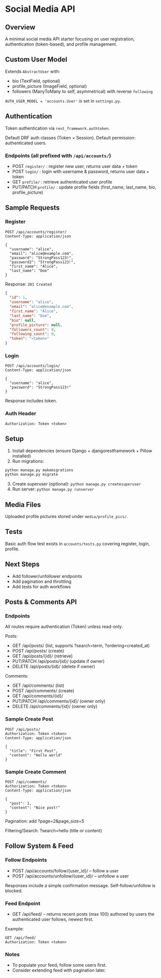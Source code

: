 # Social Media API

## Overview

A minimal social media API starter focusing on user registration, authentication (token-based), and profile management.

## Custom User Model

Extends `AbstractUser` with:

- bio (TextField, optional)
- profile_picture (ImageField, optional)
- followers (ManyToMany to self, asymmetrical) with reverse `following`

`AUTH_USER_MODEL = 'accounts.User'` is set in `settings.py`.

## Authentication

Token authentication via `rest_framework.authtoken`.

Default DRF auth classes (Token + Session). Default permission: authenticated users.

### Endpoints (all prefixed with `/api/accounts/`)

- POST `register/` : register new user, returns user data + token
- POST `login/` : login with username & password, returns user data + token
- GET `profile/` : retrieve authenticated user profile
- PUT/PATCH `profile/` : update profile fields (first_name, last_name, bio, profile_picture)

## Sample Requests

### Register

```http
POST /api/accounts/register/
Content-Type: application/json

{
  "username": "alice",
  "email": "alice@example.com",
  "password": "StrongPass123!",
  "password2": "StrongPass123!",
  "first_name": "Alice",
  "last_name": "Doe"
}
```

Response: `201 Created`

```json
{
  "id": 1,
  "username": "alice",
  "email": "alice@example.com",
  "first_name": "Alice",
  "last_name": "Doe",
  "bio": null,
  "profile_picture": null,
  "followers_count": 0,
  "following_count": 0,
  "token": "<token>"
}
```

### Login

```http
POST /api/accounts/login/
Content-Type: application/json

{
  "username": "alice",
  "password": "StrongPass123!"
}
```

Response includes token.

### Auth Header

`Authorization: Token <token>`

## Setup

1. Install dependencies (ensure Django + djangorestframework + Pillow installed)
2. Run migrations:

```bash
python manage.py makemigrations
python manage.py migrate
```

3. Create superuser (optional): `python manage.py createsuperuser`
4. Run server: `python manage.py runserver`

## Media Files

Uploaded profile pictures stored under `media/profile_pics/`.

## Tests

Basic auth flow test exists in `accounts/tests.py` covering register, login, profile.

## Next Steps

- Add follower/unfollower endpoints
- Add pagination and throttling
- Add tests for auth workflows

## Posts & Comments API

### Endpoints

All routes require authentication (Token) unless read-only.

Posts:

- GET /api/posts/ (list, supports ?search=term, ?ordering=created_at)
- POST /api/posts/ (create)
- GET /api/posts/{id}/ (retrieve)
- PUT/PATCH /api/posts/{id}/ (update if owner)
- DELETE /api/posts/{id}/ (delete if owner)

Comments:

- GET /api/comments/ (list)
- POST /api/comments/ (create)
- GET /api/comments/{id}/
- PUT/PATCH /api/comments/{id}/ (owner only)
- DELETE /api/comments/{id}/ (owner only)

### Sample Create Post

```http
POST /api/posts/
Authorization: Token <token>
Content-Type: application/json

{
  "title": "First Post",
  "content": "Hello world"
}
```

### Sample Create Comment

```http
POST /api/comments/
Authorization: Token <token>
Content-Type: application/json

{
  "post": 1,
  "content": "Nice post!"
}
```

Pagination: add ?page=2&page_size=5

Filtering/Search: ?search=hello (title or content)

## Follow System & Feed

### Follow Endpoints

- POST /api/accounts/follow/{user_id}/ – follow a user
- POST /api/accounts/unfollow/{user_id}/ – unfollow a user

Responses include a simple confirmation message. Self-follow/unfollow is blocked.

### Feed Endpoint

- GET /api/feed/ – returns recent posts (max 100) authored by users the authenticated user follows, newest first.

Example:

```http
GET /api/feed/
Authorization: Token <token>
```

### Notes

- To populate your feed, follow some users first.
- Consider extending feed with pagination later.

